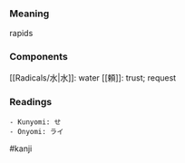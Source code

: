 ### Meaning

rapids

### Components

[[Radicals/水|水]]: water [[頼]]: trust; request

### Readings

```
- Kunyomi: せ
- Onyomi: ライ
```

#kanji